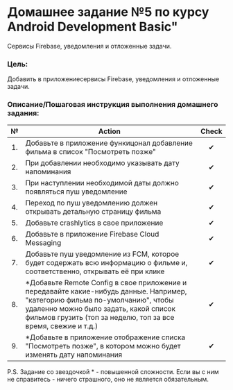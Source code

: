 # Домашнее задание №5 по курсу Android Development Basic" 

Сервисы Firebase, уведомления и отложенные задачи.

### Цель:
Добавить в приложениесервисы Firebase, уведомления и отложенные задачи.

### Описание/Пошаговая инструкция выполнения домашнего задания:
| № | Action | Check
| :-: | ------ | :-----: |
|1. |Добавьте в приложение функицонал добавление фильма в список "Посмотреть позже"|✔|
|2. |При добавлении необходимо указывать дату напоминания|✔|
|3. |При наступлении необходимой даты должно появляться пуш уведомление|✔|
|4. |Переход по пуш уведомлению должен открывать детальную страницу фильма|✔|
|5. |Добавьте crashlytics в свое приложение|✔|
|6. |Добавьте в приложение Firebase Cloud Messaging|✔|
|7. |Добавьте пуш уведомление из FCM, которое будет содержать всю информацию о фильме и, соответственно, открывать её при клике|✔|
|8. |*Добавьте Remote Config в свое приложение и передавайте какие-нибудь данные. Например, "категорию фильма по-умолчанию", чтобы удаленно можно было задать, какой список фильмов грузить (топ за неделю, топ за все время, свежие и т.д.)|✔|
|9. |*Добавьте в приложение отображение списка "Посмотреть позже", в котором можно будет изменять дату напоминания|✔|

P.S. Задание со звездочкой * - повышенной сложности. Если вы с ним не справитесь - ничего страшного, оно не является обязательным.
